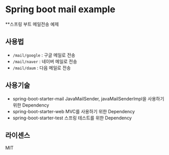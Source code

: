 # Spring boot mail example

**스프링 부트 메일전송 예제

## 사용법

* `/mail/google` : 구글 메일로 전송 
* `/mail/naver` : 네이버 메일로 전송
* `/mail/daum` : 다음 메일로 전송

## 사용기술

* spring-boot-starter-mail JavaMailSender, javaMailSenderImpl을 사용하기 위한 Dependency
* spring-boot-starter-web MVC를 사용하기 위한 Dependency
* spring-boot-starter-test 스프링 테스트를 위한 Dependency

## 라이센스

MIT
